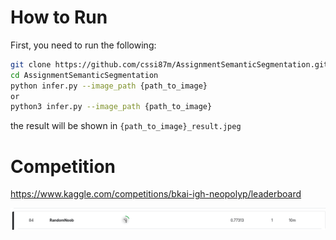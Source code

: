 # How to Run

First, you need to run the following:

```sh
git clone https://github.com/cssi87m/AssignmentSemanticSegmentation.git
cd AssignmentSemanticSegmentation
python infer.py --image_path {path_to_image}
or
python3 infer.py --image_path {path_to_image}
```

the result will be shown in  ```{path_to_image}_result.jpeg```

# Competition
https://www.kaggle.com/competitions/bkai-igh-neopolyp/leaderboard

<p align="center">
  <img src="result.png"  >
  
</p>